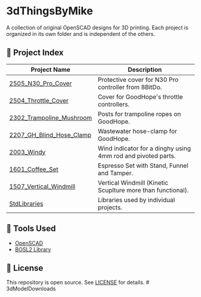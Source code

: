 # 3dThingsByMike

A collection of original OpenSCAD designs for 3D printing. Each project is organized in its own folder and is independent of the others.

## 📁 Project Index

| Project Name                        | Description                                             |
|------------------------------------|---------------------------------------------------------|
| [2505_N30_Pro_Cover](./2505_N30_Pro_Cover/)          | Protective cover for N30 Pro controller from 8BitDo.   |
| [2504_Throttle_Cover](./2504_Throttle_Cover/)        | Cover for GoodHope's throttle controllers.             |
| [2302_Trampoline_Mushroom](./2302_Trampoline_Mushroom/)| Posts for trampoline ropes on GoodHope.               |
| [2207_GH_Blind_Hose_Clamp](./2207_GH_Blind_Hose_Clamp/)| Wastewater hose-clamp for GoodHope.                   |
| [2003_Windy](./2003_Windy/)                          | Wind indicator for a dinghy using 4mm rod and pivoted parts. |
| [1601_Coffee_Set](./1601_Coffee_Set/)                | Espresso Set with Stand, Funnel and Tamper.            |
| [1507_Vertical_Windmill](./1507_Vertical_Windmill/)          | Vertical Windmill (Kinetic Scuplture more than functional).   |
| [StdLibraries](./StdLibraries)                      | Libraries used by individual projects.                 |

## 🔧 Tools Used

- [OpenSCAD](https://openscad.org/)
- [BOSL2 Library](https://github.com/BelfrySCAD/BOSL2)

## 📜 License

This repository is open source. See [LICENSE](./LICENSE) for details.
#   3 d M o d e l D o w n l o a d s  
 